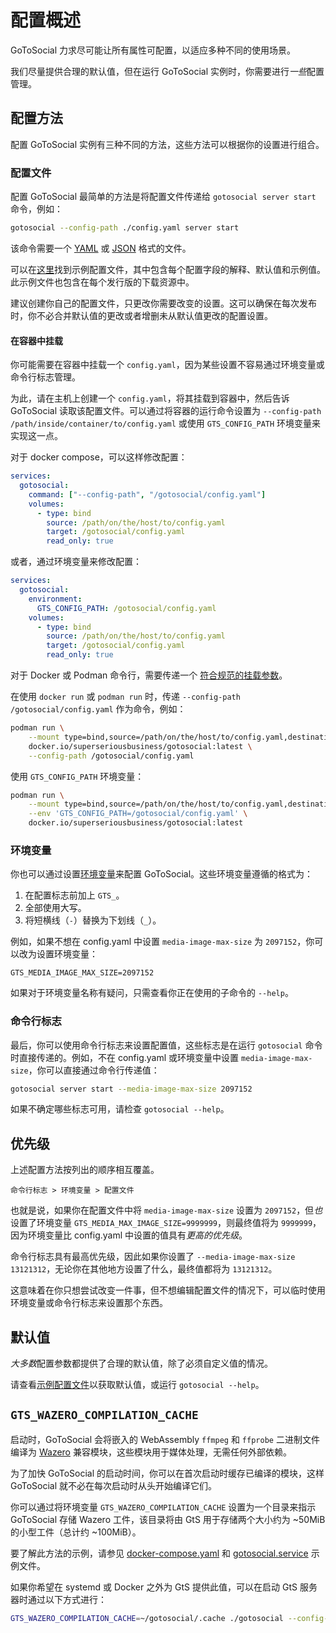 # 配置概述

GoToSocial 力求尽可能让所有属性可配置，以适应多种不同的使用场景。

我们尽量提供合理的默认值，但在运行 GoToSocial 实例时，你需要进行*一些*配置管理。

## 配置方法

配置 GoToSocial 实例有三种不同的方法，这些方法可以根据你的设置进行组合。

### 配置文件

配置 GoToSocial 最简单的方法是将配置文件传递给 `gotosocial server start` 命令，例如：

```bash
gotosocial --config-path ./config.yaml server start
```

该命令需要一个 [YAML](https://en.wikipedia.org/wiki/YAML) 或 [JSON](https://en.wikipedia.org/wiki/JSON) 格式的文件。

可以在[这里](https://https://codeberg.org/superseriousbusiness/gotosocial/src/branch/main/example/config.yaml)找到示例配置文件，其中包含每个配置字段的解释、默认值和示例值。此示例文件也包含在每个发行版的下载资源中。

建议创建你自己的配置文件，只更改你需要改变的设置。这可以确保在每次发布时，你不必合并默认值的更改或者增删未从默认值更改的配置设置。

#### 在容器中挂载

你可能需要在容器中挂载一个 `config.yaml`，因为某些设置不容易通过环境变量或命令行标志管理。

为此，请在主机上创建一个 `config.yaml`，将其挂载到容器中，然后告诉 GoToSocial 读取该配置文件。可以通过将容器的运行命令设置为 `--config-path /path/inside/container/to/config.yaml` 或使用 `GTS_CONFIG_PATH` 环境变量来实现这一点。

对于 docker compose，可以这样修改配置：

```yaml
services:
  gotosocial:
    command: ["--config-path", "/gotosocial/config.yaml"]
    volumes:
      - type: bind
        source: /path/on/the/host/to/config.yaml
        target: /gotosocial/config.yaml
        read_only: true
```

或者，通过环境变量来修改配置：

```yaml
services:
  gotosocial:
    environment:
      GTS_CONFIG_PATH: /gotosocial/config.yaml
    volumes:
      - type: bind
        source: /path/on/the/host/to/config.yaml
        target: /gotosocial/config.yaml
        read_only: true
```

对于 Docker 或 Podman 命令行，需要传递一个 [符合规范的挂载参数](https://docs.podman.io/en/latest/markdown/podman-run.1.html#mount-type-type-type-specific-option)。

在使用 `docker run` 或 `podman run` 时，传递 `--config-path /gotosocial/config.yaml` 作为命令，例如：

```sh
podman run \
    --mount type=bind,source=/path/on/the/host/to/config.yaml,destination=/gotosocial/config.yaml,readonly \
    docker.io/superseriousbusiness/gotosocial:latest \
    --config-path /gotosocial/config.yaml
```

使用 `GTS_CONFIG_PATH` 环境变量：

```sh
podman run \
    --mount type=bind,source=/path/on/the/host/to/config.yaml,destination=/gotosocial/config.yaml,readonly \
    --env 'GTS_CONFIG_PATH=/gotosocial/config.yaml' \
    docker.io/superseriousbusiness/gotosocial:latest
```

### 环境变量

你也可以通过设置[环境变量](https://en.wikipedia.org/wiki/Environment_variable)来配置 GoToSocial。这些环境变量遵循的格式为：

1. 在配置标志前加上 `GTS_`。
2. 全部使用大写。
3. 将短横线（`-`）替换为下划线（`_`）。

例如，如果不想在 config.yaml 中设置 `media-image-max-size` 为 `2097152`，你可以改为设置环境变量：

```text
GTS_MEDIA_IMAGE_MAX_SIZE=2097152
```

如果对于环境变量名称有疑问，只需查看你正在使用的子命令的 `--help`。

### 命令行标志

最后，你可以使用命令行标志来设置配置值，这些标志是在运行 `gotosocial` 命令时直接传递的。例如，不在 config.yaml 或环境变量中设置 `media-image-max-size`，你可以直接通过命令行传递值：

```bash
gotosocial server start --media-image-max-size 2097152 
```

如果不确定哪些标志可用，请检查 `gotosocial --help`。

## 优先级

上述配置方法按列出的顺序相互覆盖。

```text
命令行标志 > 环境变量 > 配置文件
```

也就是说，如果你在配置文件中将 `media-image-max-size` 设置为 `2097152`，但*也*设置了环境变量 `GTS_MEDIA_MAX_IMAGE_SIZE=9999999`，则最终值将为 `9999999`，因为环境变量比 config.yaml 中设置的值具有*更高的优先级*。

命令行标志具有最高优先级，因此如果你设置了 `--media-image-max-size 13121312`，无论你在其他地方设置了什么，最终值都将为 `13121312`。

这意味着在你只想尝试改变一件事，但不想编辑配置文件的情况下，可以临时使用环境变量或命令行标志来设置那个东西。

## 默认值

*大多数*配置参数都提供了合理的默认值，除了必须自定义值的情况。

请查看[示例配置文件](https://https://codeberg.org/superseriousbusiness/gotosocial/src/branch/main/example/config.yaml)以获取默认值，或运行 `gotosocial --help`。

## `GTS_WAZERO_COMPILATION_CACHE`

启动时，GoToSocial 会将嵌入的 WebAssembly `ffmpeg` 和 `ffprobe` 二进制文件编译为 [Wazero](https://wazero.io/) 兼容模块，这些模块用于媒体处理，无需任何外部依赖。

为了加快 GoToSocial 的启动时间，你可以在首次启动时缓存已编译的模块，这样 GoToSocial 就不必在每次启动时从头开始编译它们。

你可以通过将环境变量 `GTS_WAZERO_COMPILATION_CACHE` 设置为一个目录来指示 GoToSocial 存储 Wazero 工件，该目录将由 GtS 用于存储两个大小约为 ~50MiB 的小型工件（总计约 ~100MiB）。

要了解此方法的示例，请参见 [docker-compose.yaml](https://raw.githubusercontent.com/superseriousbusiness/gotosocial/main/example/docker-compose/docker-compose.yaml) 和 [gotosocial.service](https://raw.githubusercontent.com/superseriousbusiness/gotosocial/main/example/gotosocial.service) 示例文件。

如果你希望在 systemd 或 Docker 之外为 GtS 提供此值，可以在启动 GtS 服务器时通过以下方式进行：

```bash
GTS_WAZERO_COMPILATION_CACHE=~/gotosocial/.cache ./gotosocial --config-path ./config.yaml server start
```
